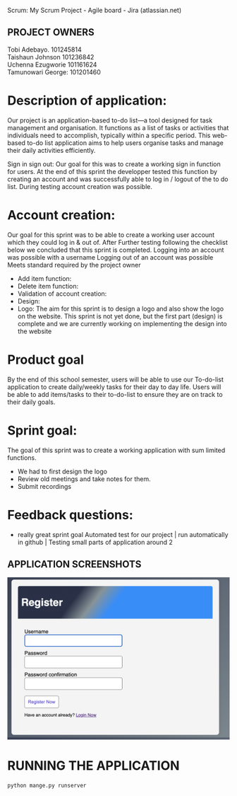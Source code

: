 Scrum: My Scrum Project - Agile board - Jira (atlassian.net)

## PROJECT OWNERS
Tobi Adebayo. 101245814 \
Taishaun Johnson 101236842 \
Uchenna Ezugworie 101161624 \
Tamunowari George: 101201460


# Description of application:
Our project is an application-based to-do list—a tool designed for task management and organisation. It functions as a list of tasks or activities that individuals need to accomplish, typically within a specific period.
This web-based to-do list application aims to help users organise tasks and manage their daily activities efficiently.


Sign in sign out:
Our goal for this was to create a working sign in function for users.
At the end of this sprint the developper tested this function by creating an account and was successfully able to log in / logout of the to do list. During testing account creation was possible.

# Account creation:
Our goal for this sprint was to be able to create a working user account which they could log in & out of. After Further testing following the checklist below we concluded that this sprint is completed.
Logging into an account was possible with a username
Logging out of an account was possible
Meets standard required by the project owner

* Add item function:
* Delete item function:
* Validation of account creation:
* Design:
* Logo:
The aim for this sprint is to design a logo and also show the logo on the website. This sprint is not yet done, but the first part (design) is complete and we are currently working on implementing the design into the website

# Product goal
By the end of this school semester, users will be able to use our To-do-list application to create daily/weekly tasks for their day to day life. Users will be able to add items/tasks to their to-do-list to ensure they are on track to their daily goals.


# Sprint goal:
The goal of this sprint was to create a working application with sum limited functions.
* We had to first design the logo
* Review old meetings and take notes for them.
* Submit recordings

# Feedback questions:
- really great sprint goal
Automated test for our project | run automatically in github | Testing small parts of application around 2


## APPLICATION SCREENSHOTS
![Alt text](/docs/assets/UserRegister.png?raw=true "Optional Title")


# RUNNING THE APPLICATION
````shell
python mange.py runserver
````
